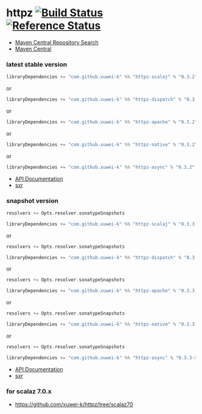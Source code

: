# httpz [![Build Status](https://travis-ci.org/xuwei-k/httpz.svg?branch=master)](https://travis-ci.org/xuwei-k/httpz) [![Reference Status](https://www.versioneye.com/java/com.github.xuwei-k:httpz_2.11/reference_badge.svg?style=flat)](https://www.versioneye.com/java/com.github.xuwei-k:httpz_2.11/references)

- [Maven Central Repository Search](http://search.maven.org/#search%7Cga%7C1%7Cg%3A%22com.github.xuwei-k%22)
- [Maven Central](http://repo1.maven.org/maven2/com/github/xuwei-k/)


### latest stable version

```scala
libraryDependencies += "com.github.xuwei-k" %% "httpz-scalaj" % "0.3.2"
```

or

```scala
libraryDependencies += "com.github.xuwei-k" %% "httpz-dispatch" % "0.3.2"
```

or

```scala
libraryDependencies += "com.github.xuwei-k" %% "httpz-apache" % "0.3.2"
```

or

```scala
libraryDependencies += "com.github.xuwei-k" %% "httpz-native" % "0.3.2"
```

or

```scala
libraryDependencies += "com.github.xuwei-k" %% "httpz-async" % "0.3.2"
```


- [API Documentation](https://oss.sonatype.org/service/local/repositories/releases/archive/com/github/xuwei-k/httpz-all_2.11/0.3.2/httpz-all_2.11-0.3.2-javadoc.jar/!/index.html)
- [sxr](https://oss.sonatype.org/service/local/repositories/releases/archive/com/github/xuwei-k/httpz-all_2.11/0.3.2/httpz-all_2.11-0.3.2-sxr.jar/!/index.html)


### snapshot version

```scala
resolvers += Opts.resolver.sonatypeSnapshots

libraryDependencies += "com.github.xuwei-k" %% "httpz-scalaj" % "0.3.3-SNAPSHOT"
```

or

```scala
resolvers += Opts.resolver.sonatypeSnapshots

libraryDependencies += "com.github.xuwei-k" %% "httpz-dispatch" % "0.3.3-SNAPSHOT"
```

or

```scala
resolvers += Opts.resolver.sonatypeSnapshots

libraryDependencies += "com.github.xuwei-k" %% "httpz-apache" % "0.3.3-SNAPSHOT"
```

or

```scala
resolvers += Opts.resolver.sonatypeSnapshots

libraryDependencies += "com.github.xuwei-k" %% "httpz-native" % "0.3.3-SNAPSHOT"
```

or

```scala
resolvers += Opts.resolver.sonatypeSnapshots

libraryDependencies += "com.github.xuwei-k" %% "httpz-async" % "0.3.3-SNAPSHOT"
```


- [API Documentation](https://oss.sonatype.org/service/local/repositories/snapshots/archive/com/github/xuwei-k/httpz-all_2.11/0.3.3-SNAPSHOT/httpz-all_2.11-0.3.3-SNAPSHOT-javadoc.jar/!/index.html)
- [sxr](https://oss.sonatype.org/service/local/repositories/snapshots/archive/com/github/xuwei-k/httpz-all_2.11/0.3.3-SNAPSHOT/httpz-all_2.11-0.3.3-SNAPSHOT-sxr.jar/!/index.html)


### for scalaz 7.0.x
- <https://github.com/xuwei-k/httpz/tree/scalaz70>
